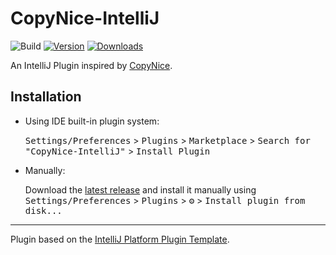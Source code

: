 # CopyNice-IntelliJ

![Build](https://github.com/twobiers/CopyNice-IntelliJ/workflows/Build/badge.svg)
[![Version](https://img.shields.io/jetbrains/plugin/v/com.github.twobiers.copynice.svg)](https://plugins.jetbrains.com/plugin/com.github.twobiers.copynice)
[![Downloads](https://img.shields.io/jetbrains/plugin/d/com.github.twobiers.copynice.svg)](https://plugins.jetbrains.com/plugin/com.github.twobiers.copynice)

<!-- Plugin description -->

An IntelliJ Plugin inspired by [CopyNice](https://github.com/madskristensen/CopyNice).

<!-- Plugin description end -->

## Installation

- Using IDE built-in plugin system:
  
  <kbd>Settings/Preferences</kbd> > <kbd>Plugins</kbd> > <kbd>Marketplace</kbd> > <kbd>Search for "CopyNice-IntelliJ"</kbd> >
  <kbd>Install Plugin</kbd>
  
- Manually:

  Download the [latest release](https://github.com/twobiers/CopyNice-IntelliJ/releases/latest) and install it manually using
  <kbd>Settings/Preferences</kbd> > <kbd>Plugins</kbd> > <kbd>⚙️</kbd> > <kbd>Install plugin from disk...</kbd>


---
Plugin based on the [IntelliJ Platform Plugin Template][template].

[template]: https://github.com/JetBrains/intellij-platform-plugin-template
